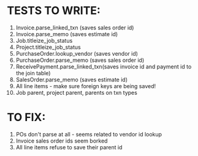 # TESTS TO WRITE:


1. Invoice.parse_linked_txn (saves sales order id)
1. Invoice.parse_memo (saves estimate id)
1. Job.titleize_job_status
1. Project.titleize_job_status
1. PurchaseOrder.lookup_vendor (saves vendor id)
1. PurchaseOrder.parse_memo (saves sales order id)
1. ReceivePayment.parse_linked_txn(saves invoice id and payment id to the join table)
1. SalesOrder.parse_memo (saves estimate id)
1. All line items - make sure foreign keys are being saved!
1. Job parent, project parent, parents on txn types

# TO FIX:


1. POs don't parse at all - seems related to vendor id lookup
1. Invoice sales order ids seem borked
1. All line items refuse to save their parent id
